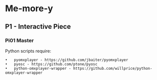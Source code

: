 # Me-more-y
## P1 - Interactive Piece

### Pi01 Master
Python scripts require:

	•	pyomxplayer - https://github.com/jbaiter/pyomxplayer
	•	pyosc - https://github.com/ptone/pyosc
	•	python-omxplayer-wrapper - https://github.com/willprice/python-omxplayer-wrapper
